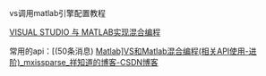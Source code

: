 vs调用matlab引擎配置教程

[VISUAL STUDIO 与 MATLAB实现混合编程](http://www.taodudu.cc/news/show-1917546.html?action=onClick)

常用的api：[(50条消息) [Matlab\]VS和Matlab混合编程(相关API使用-进阶)_mxissparse_祥知道的博客-CSDN博客](https://blog.csdn.net/humanking7/article/details/85939988)